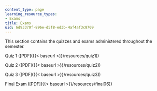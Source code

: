 ```yaml
---
content_type: page
learning_resource_types:
- Exams
title: Exams
uid: 6d93370f-896e-d5f8-ed3b-4af4af3c8709
---
```


This section contains the quizzes and exams administered throughout the semester.

Quiz 1 ([PDF]({{< baseurl >}}/resources/quiz1))

Quiz 2 ([PDF]({{< baseurl >}}/resources/quiz2))

Quiz 3 ([PDF]({{< baseurl >}}/resources/quiz3))

Final Exam ([PDF]({{< baseurl >}}/resources/final06))